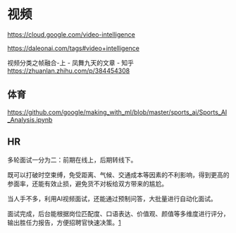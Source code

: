 # 视频


https://cloud.google.com/video-intelligence

https://daleonai.com/tags#video+intelligence

视频分类之帧融合-上 - 凤舞九天的文章 - 知乎
https://zhuanlan.zhihu.com/p/384454308

## 体育

https://github.com/google/making_with_ml/blob/master/sports_ai/Sports_AI_Analysis.ipynb

## HR

多轮面试一分为二：前期在线上，后期转线下。

既可以打破时空束缚，免受距离、气候、交通成本等因素的不利影响，得到更高的参面率，还能有效止损，避免货不对板给双方带来的尴尬。

当人手不多，利用AI视频面试，还能通过预制问答，大批量进行自动化面试。

面试完成，后台能根据岗位匹配度、口语表达、价值观、颜值等多维度进行评分，输出胜任力报告，方便招聘官快速决策。[1]

[1]: https://zhuanlan.zhihu.com/p/404894498
